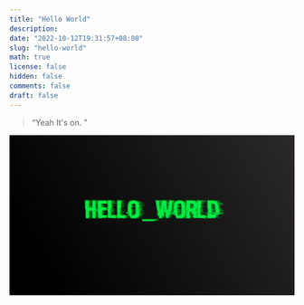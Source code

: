 ```yaml
---
title: "Hello World"
description:
date: "2022-10-12T19:31:57+08:00"
slug: "hello-world"
math: true
license: false
hidden: false
comments: false
draft: false
---
```


> “Yeah It's on. ”

![hello-world](hello-world.png)
